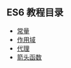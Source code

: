 ## ES6 教程目录

- [常量](./lessons/const.md)
- [作用域](./lessons/scope.md)
- [代理](./lessons/proxy.md)
- [箭头函数](./lessons/arrow-function.md)

